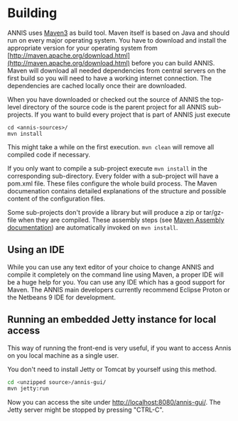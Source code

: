 # Building

ANNIS uses [Maven3](http://maven.apache.org/)  as build tool. Maven itself is
based on Java and should run on every major operating system. You have to
download and install the appropriate version for your operating system from
[http://maven.apache.org/download.html](http://maven.apache.org/download.html) before you can build ANNIS. Maven will
download all needed dependencies from central servers on the first build so you
will need to have a working internet connection. The dependencies are cached
locally once their are downloaded.

When you have downloaded or checked out the source of ANNIS the top-level
directory of the source code is the parent project for all ANNIS sub-projects. If
you want to build every project that is part of ANNIS just execute
~~~{.sh}
cd <annis-sources>/
mvn install
~~~
This might take a while on the first execution. `mvn clean` will remove all compiled
code if necessary.

If you only want to compile a sub-project execute `mvn install` in the
corresponding sub-directory. Every folder with a sub-project will have a pom.xml
file. These files configure the whole build process. The Maven documenation
contains detailed explanations of the structure and possible content of the
configuration files.

Some sub-projects don't provide a library but will produce a zip or tar/gz-
file when they are compiled. These assembly steps (see [Maven Assembly documentation](http://maven.apache.org/plugins/maven-assembly-plugin/)) are automatically
invoked on `mvn install`.

## Using an IDE

While you can use any text editor of your choice to change ANNIS and compile
it completely on the command line using Maven, a proper IDE will be a huge help
for you. You can use any IDE which has a good support for Maven. The ANNIS
main developers currently recommend Eclipse Proton or the Netbeans 9 IDE for development.

## Running an embedded Jetty instance for local access

This way of running the front-end is very useful, if you want to access Annis on
you local machine as a single user.

You don't need to install Jetty or Tomcat by yourself using this method.

~~~bash
cd <unzipped source>/annis-gui/
mvn jetty:run
~~~

Now you can access the site under [http://localhost:8080/annis-gui/](http://localhost:8080/annis-gui/). The Jetty
server might be stopped by pressing "CTRL-C".
